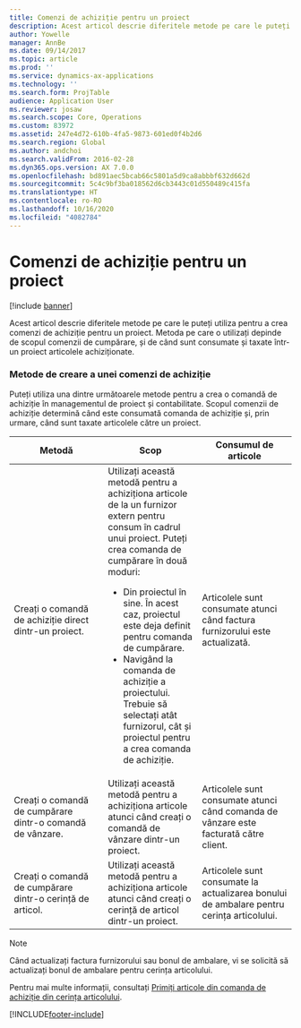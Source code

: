 ```yaml
---
title: Comenzi de achiziție pentru un proiect
description: Acest articol descrie diferitele metode pe care le puteți utiliza pentru a crea comenzi de achiziție pentru un proiect. Metoda pe care o utilizați depinde de scopul comenzii de cumpărare, și de când sunt consumate și taxate într-un proiect articolele achiziționate.
author: Yowelle
manager: AnnBe
ms.date: 09/14/2017
ms.topic: article
ms.prod: ''
ms.service: dynamics-ax-applications
ms.technology: ''
ms.search.form: ProjTable
audience: Application User
ms.reviewer: josaw
ms.search.scope: Core, Operations
ms.custom: 83972
ms.assetid: 247e4d72-610b-4fa5-9873-601ed0f4b2d6
ms.search.region: Global
ms.author: andchoi
ms.search.validFrom: 2016-02-28
ms.dyn365.ops.version: AX 7.0.0
ms.openlocfilehash: bd891aec5bcab66c5801a5d9ca8abbbf632d662d
ms.sourcegitcommit: 5c4c9bf3ba018562d6cb3443c01d550489c415fa
ms.translationtype: HT
ms.contentlocale: ro-RO
ms.lasthandoff: 10/16/2020
ms.locfileid: "4082784"
---
```

# <a name="purchase-orders-for-a-project"></a>Comenzi de achiziție pentru un proiect

[!include [banner](../includes/banner.md)]

Acest articol descrie diferitele metode pe care le puteți utiliza pentru a crea comenzi de achiziție pentru un proiect. Metoda pe care o utilizați depinde de scopul comenzii de cumpărare, și de când sunt consumate și taxate într-un proiect articolele achiziționate.

### <a name="methods-for-creating-a-purchase-order"></a>Metode de creare a unei comenzi de achiziție

Puteți utiliza una dintre următoarele metode pentru a crea o comandă de achiziție în managementul de proiect și contabilitate. Scopul comenzii de achiziție determină când este consumată comanda de achiziție și, prin urmare, când sunt taxate articolele către un proiect.

<table>
<colgroup>
<col width="33%" />
<col width="33%" />
<col width="33%" />
</colgroup>
<thead>
<tr class="header">
<th>Metodă</th>
<th>Scop</th>
<th>Consumul de articole</th>
</tr>
</thead>
<tbody>
<tr class="odd">
<td>Creați o comandă de achiziție direct dintr-un proiect.</td>
<td>Utilizați această metodă pentru a achiziționa articole de la un furnizor extern pentru consum în cadrul unui proiect. Puteți crea comanda de cumpărare în două moduri:
<ul>
<li>Din proiectul în sine. În acest caz, proiectul este deja definit pentru comanda de cumpărare.</li>
<li>Navigând la comanda de achiziție a proiectului. Trebuie să selectați atât furnizorul, cât și proiectul pentru a crea comanda de achiziție.</li>
</ul></td>
<td>Articolele sunt consumate atunci când factura furnizorului este actualizată.</td>
</tr>
<tr class="even">
<td>Creați o comandă de cumpărare dintr-o comandă de vânzare.</td>
<td>Utilizați această metodă pentru a achiziționa articole atunci când creați o comandă de vânzare dintr-un proiect.</td>
<td>Articolele sunt consumate atunci când comanda de vânzare este facturată către client.</td>
</tr>
<tr class="odd">
<td>Creați o comandă de cumpărare dintr-o cerință de articol.</td>
<td>Utilizați această metodă pentru a achiziționa articole atunci când creați o cerință de articol dintr-un proiect.</td>
<td>Articolele sunt consumate la actualizarea bonului de ambalare pentru cerința articolului.</td>
</tr>
</tbody>
</table>

> [!NOTE] 
> Când actualizați factura furnizorului sau bonul de ambalare, vi se solicită să actualizați bonul de ambalare pentru cerința articolului.

Pentru mai multe informații, consultați [Primiți articole din comanda de achiziție din cerința articolului](tasks/receive-items-purchase-order-item-requirement.md).



[!INCLUDE[footer-include](../includes/footer-banner.md)]